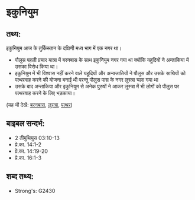 # इकुनियुम #

## तथ्य: ##

इकुनियुम आज के तुर्किस्तान के दक्षिणी मध्य भाग में एक नगर था।

* पौलुस पहली प्रचार यात्रा में बरनबास के साथ इकुनियुम नगर गया था क्योंकि यहूदियों ने अन्ताकिया में उसका विरोध किया था।
* इकुनियुम में भी विश्वास नहीं करने वाले यहूदियों और अन्यजातियों ने पौलुस और उसके साथियों को पत्थरवाह करने की योजना बनाई थी परन्तु पौलुस पास के नगर लुस्त्रा चला गया था
* उसके बाद अन्ताकिया और इकुनियुम से अनेक पुरुषों ने आकर लुस्त्रा में भी लोगों को पौलुस पर पत्थरवाह करने के लिए भड़काया।

(यह भी देखें: [बरनबास](../barnabas.md), [लुस्त्रा](../lystra.md), [पत्थर](../stone.md))

## बाइबल सन्दर्भ: ##

* 2 तीमुथियुस 03:10-13
* प्रे.का. 14:1-2
* प्रे.का. 14:19-20
* प्रे.का. 16:1-3

## शब्द तथ्य: ##

* Strong's: G2430
